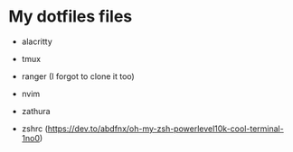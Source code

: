 # My dotfiles files

* alacritty
* tmux
* ranger (I forgot to clone it too)
* nvim
* zathura

* zshrc (https://dev.to/abdfnx/oh-my-zsh-powerlevel10k-cool-terminal-1no0)
